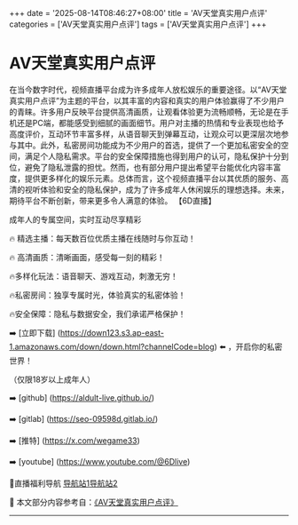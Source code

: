 +++
date = '2025-08-14T08:46:27+08:00'
title = 'AV天堂真实用户点评'
categories = ['AV天堂真实用户点评']
tags = ['AV天堂真实用户点评']
+++

# AV天堂真实用户点评

在当今数字时代，视频直播平台成为许多成年人放松娱乐的重要途径。以“AV天堂真实用户点评”为主题的平台，以其丰富的内容和真实的用户体验赢得了不少用户的青睐。许多用户反映平台提供高清画质，让观看体验更为流畅顺畅，无论是在手机还是PC端，都能感受到细腻的画面细节。用户对主播的热情和专业表现也给予高度评价，互动环节丰富多样，从语音聊天到弹幕互动，让观众可以更深层次地参与其中。此外，私密房间功能成为不少用户的首选，提供了一个更加私密安全的空间，满足个人隐私需求。平台的安全保障措施也得到用户的认可，隐私保护十分到位，避免了隐私泄露的担忧。然而，也有部分用户提出希望平台能优化内容丰富度，提供更多样化的娱乐元素。总体而言，这个视频直播平台以其优质的服务、高清的视听体验和安全的隐私保护，成为了许多成年人休闲娱乐的理想选择。未来，期待平台不断创新，带来更多令人满意的体验。
【6D直播】

 成年人的专属空间，实时互动尽享精彩

🔥 精选主播：每天数百位优质主播在线随时与你互动！

🔥 高清画质：清晰画面，感受每一刻的精彩！

🔥多样化玩法：语音聊天、游戏互动，刺激无穷！

🔥私密房间：独享专属时光，体验真实的私密体验！

🔥安全保障：隐私与数据安全，我们承诺严格保护！

➡️ [立即下载] (https://down123.s3.ap-east-1.amazonaws.com/down/down.html?channelCode=blog) ⬅️ ，开启你的私密世界！

 （仅限18岁以上成年人）

➡️ [github] (https://aldult-live.github.io/)

➡️ [gitlab] (https://seo-09598d.gitlab.io/)

➡️ [推特] (https://x.com/wegame33)

➡️ [youtube] (https://www.youtube.com/@6Dlive)

🔞直播福利导航   [导航站1](https://webstack-86085a.gitlab.io/)[导航站2](https://onlygit123-2.github.io/)


📘 本文部分内容参考自：[《AV天堂真实用户点评》](https://webstack-hugo-2.pages.dev/)

---
